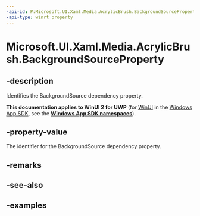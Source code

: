 ```yaml
---
-api-id: P:Microsoft.UI.Xaml.Media.AcrylicBrush.BackgroundSourceProperty
-api-type: winrt property
---
```

<!-- Property syntax.
public DependencyProperty BackgroundSourceProperty { get; }
-->

# Microsoft.UI.Xaml.Media.AcrylicBrush.BackgroundSourceProperty


## -description

Identifies the BackgroundSource dependency property.


**This documentation applies to WinUI 2 for UWP** (for [WinUI](/windows/apps/winui/winui3/) in the [Windows App SDK](/windows/apps/windows-app-sdk/), see the **[Windows App SDK namespaces](/windows/windows-app-sdk/api/winrt/)**).

## -property-value

The identifier for the BackgroundSource dependency property.


## -remarks


## -see-also


## -examples


